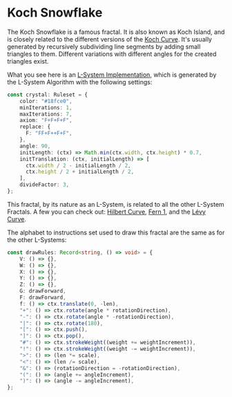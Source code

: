 # Koch Snowflake

The Koch Snowflake is a famous fractal. It is also known as Koch Island, and is closely related to the different versions of the [Koch Curve](https://en.wikipedia.org/wiki/Koch_snowflake). It's usually generated by recursively subdividing line segments by adding small triangles to them. Different variations with different angles for the created triangles exist.

What you see here is an [L-System Implementation](https://en.wikipedia.org/wiki/L-system), which is generated by the L-System Algorithm with the following settings: 

```ts
const crystal: Ruleset = {
    color: "#18fce0",
    minIterations: 1,
    maxIterations: 7,
    axiom: "F+F+F+F",
    replace: {
      F: "FF+F++F+F",
    },
    angle: 90,
    initLength: (ctx) => Math.min(ctx.width, ctx.height) * 0.7,
    initTranslation: (ctx, initialLength) => [
      ctx.width / 2 - initialLength / 2,
      ctx.height / 2 + initialLength / 2,
    ],
    divideFactor: 3,
};
```

This fractal, by its nature as an L-System, is related to all the other L-System Fractals. A few you can check out: [Hilbert Curve](/l-system/hilbert-curve), [Fern 1](/l-system/fern-1), and the [Lévy Curve](/l-system/levy-curve).

The alphabet to instructions set used to draw this fractal are the same as for the other L-Systems:

```ts
const drawRules: Record<string, () => void> = {
    V: () => {},
    W: () => {},
    X: () => {},
    Y: () => {},
    Z: () => {},
    G: drawForward,
    F: drawForward,
    f: () => ctx.translate(0, -len),
    "+": () => ctx.rotate(angle * rotationDirection),
    "-": () => ctx.rotate(angle * -rotationDirection),
    "|": () => ctx.rotate(180),
    "[": () => ctx.push(),
    "]": () => ctx.pop(),
    "#": () => ctx.strokeWeight((weight += weightIncrement)),
    "!": () => ctx.strokeWeight((weight -= weightIncrement)),
    ">": () => (len *= scale),
    "<": () => (len /= scale),
    "&": () => (rotationDirection = -rotationDirection),
    "(": () => (angle += angleIncrement),
    ")": () => (angle -= angleIncrement),
};
```
